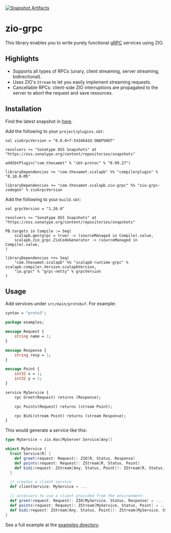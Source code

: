 [![Snapshot Artifacts][Badge-SonatypeSnapshots]][Link-SonatypeSnapshots]

# zio-grpc

This library enables you to write purely functional [gRPC](https://grpc.io/) services using ZIO.

## Highlights

* Supports all types of RPCs (unary, client streaming, server streaming, bidirectional).
* Uses ZIO's `Stream` to let you easily implement streaming requests.
* Cancellable RPCs: client-side ZIO interruptions are propagated to the server to abort the request and save resources.

## Installation

Find the latest snapshot in [here](https://oss.sonatype.org/content/repositories/snapshots/com/thesamet/scalapb/zio-grpc/zio-grpc-core_2.13/).

Add the following to your `project/plugins.sbt`:

    val zioGrpcVersion = "0.0.0+7-5434642d-SNAPSHOT"

    resolvers += "Sonatype OSS Snapshots" at "https://oss.sonatype.org/content/repositories/snapshots"

    addSbtPlugin("com.thesamet" % "sbt-protoc" % "0.99.27")

    libraryDependencies += "com.thesamet.scalapb" %% "compilerplugin" % "0.10.0-M5"

    libraryDependencies += "com.thesamet.scalapb.zio-grpc" %% "zio-grpc-codegen" % zioGrpcVersion

Add the following to your `build.sbt`:

    val grpcVersion = "1.26.0"
    
    resolvers += "Sonatype OSS Snapshots" at "https://oss.sonatype.org/content/repositories/snapshots"

    PB.targets in Compile := Seq(
        scalapb.gen(grpc = true) -> (sourceManaged in Compile).value,
        scalapb.zio_grpc.ZioCodeGenerator -> (sourceManaged in Compile).value,
    )

    libraryDependencies ++= Seq(
        "com.thesamet.scalapb" %% "scalapb-runtime-grpc" % scalapb.compiler.Version.scalapbVersion,
        "io.grpc" % "grpc-netty" % grpcVersion
    )

## Usage

Add services under `src/main/protobuf`. For example:

```protobuf
syntax = "proto3";

package examples;

message Request {
    string name = 1;
}

message Response {
    string resp = 1;
}

message Point {
    int32 x = 1;
    int32 y = 2;
}

service MyService {
    rpc Greet(Request) returns (Response);

    rpc Points(Request) returns (stream Point);

    rpc Bidi(stream Point) returns (stream Response);
}
```

This would generate a service like this:
```scala
type MyService = zio.Has[MyServer.Service[Any]]

object MyService {
  trait Service[R] {
    def greet(request: Request): ZIO[R, Status, Response]
    def points(request: Request): ZStream[R, Status, Point]
    def bidi(request: ZStream[Any, Status, Point]): ZStream[R, Status, Response]
  }

  // creates a client service
  def clientService: MyService = ...

  // accessors to use a client provided from the environment:
  def greet(request: Request): ZIO[MyService, Status, Response] = ...
  def points(request: Request): ZStream[MyService, Status, Point] = ...
  def bidi(request: ZStream[Any, Status, Point]): ZStream[MyService, Status, Response] = ...
}
```

See a full example at the [examples directory](https://github.com/scalapb/zio-grpc/tree/master/examples).

[Link-SonatypeSnapshots]: https://oss.sonatype.org/content/repositories/snapshots/com/thesamet/scalapb/zio-grpc/zio-grpc-core_2.13/ "Sonatype Snapshots"
[Badge-SonatypeSnapshots]: https://img.shields.io/nexus/s/https/oss.sonatype.org/com.thesamet.scalapb.zio-grpc/zio-grpc-core_2.13.svg "Sonatype Snapshots"
